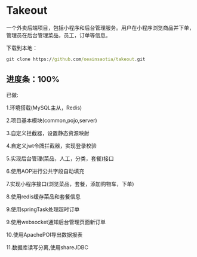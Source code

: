 # Takeout

一个外卖后端项目，包括小程序和后台管理服务。用户在小程序浏览商品并下单，管理员在后台管理菜品，员工，订单等信息。

下载到本地：
```cmd
git clone https://github.com/oeainsaotia/takeout.git
```

## 进度条：100%
已做: 

1.环境搭载(MySQL主从，Redis)

2.项目基本模块(common,pojo,server)

3.自定义拦截器，设置静态资源映射

4.自定义jwt令牌拦截器，实现登录校验

5.实现后台管理(菜品，人工，分类，套餐)接口

6.使用AOP进行公共字段自动填充

7.实现小程序接口(浏览菜品，套餐，添加购物车，下单)

8.使用redis缓存菜品和套餐信息

9.使用springTask处理超时订单

9.使用websocket通知后台管理页面新订单

10.使用ApachePOI导出数据报表

11.数据库读写分离,使用shareJDBC
